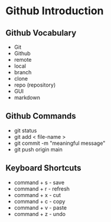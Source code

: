  # Github Introduction

## Github Vocabulary

- Git
- Github
- remote
- local
- branch
- clone
- repo (repository)
- GUI
- markdown

## Github Commands
- git status
- git add < file-name >
- git commit -m "meaningful message"
- git push origin main 

## Keyboard Shortcuts
- command + s - save
- command + r - refresh
- command + x - cut
- command + c - copy
- command + v - paste
- command + z - undo